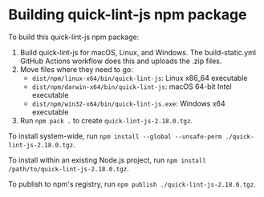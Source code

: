 # Building quick-lint-js npm package

To build this quick-lint-js npm package:

1. Build quick-lint-js for macOS, Linux, and Windows. The build-static.yml GitHub
   Actions workflow does this and uploads the .zip files.
2. Move files where they need to go:
   * `dist/npm/linux-x64/bin/quick-lint-js`: Linux x86_64 executable
   * `dist/npm/darwin-x64/bin/quick-lint-js`: macOS 64-bit Intel executable
   * `dist/npm/win32-x64/bin/quick-lint-js.exe`: Windows x64 executable
3. Run `npm pack .` to create `quick-lint-js-2.18.0.tgz`.

To install system-wide, run
`npm install --global --unsafe-perm ./quick-lint-js-2.18.0.tgz`.

To install within an existing Node.js project, run
`npm install /path/to/quick-lint-js-2.18.0.tgz`.

To publish to npm's registry, run `npm publish ./quick-lint-js-2.18.0.tgz`.
